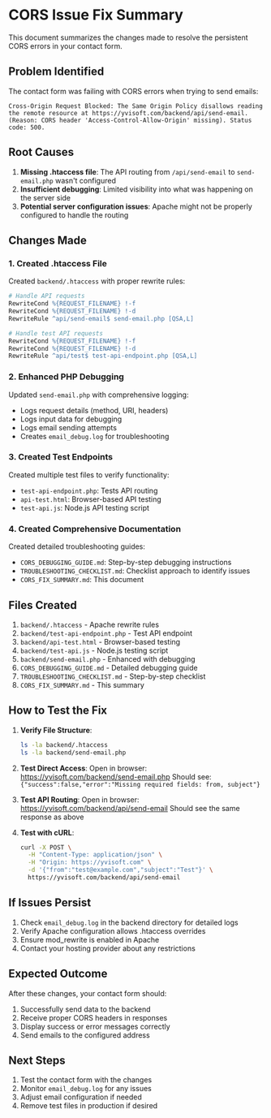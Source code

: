# CORS Issue Fix Summary

This document summarizes the changes made to resolve the persistent CORS errors in your contact form.

## Problem Identified

The contact form was failing with CORS errors when trying to send emails:
```
Cross-Origin Request Blocked: The Same Origin Policy disallows reading the remote resource at https://yvisoft.com/backend/api/send-email. (Reason: CORS header 'Access-Control-Allow-Origin' missing). Status code: 500.
```

## Root Causes

1. **Missing .htaccess file**: The API routing from `/api/send-email` to `send-email.php` wasn't configured
2. **Insufficient debugging**: Limited visibility into what was happening on the server side
3. **Potential server configuration issues**: Apache might not be properly configured to handle the routing

## Changes Made

### 1. Created .htaccess File

Created `backend/.htaccess` with proper rewrite rules:
```apache
# Handle API requests
RewriteCond %{REQUEST_FILENAME} !-f
RewriteCond %{REQUEST_FILENAME} !-d
RewriteRule ^api/send-email$ send-email.php [QSA,L]

# Handle test API requests
RewriteCond %{REQUEST_FILENAME} !-f
RewriteCond %{REQUEST_FILENAME} !-d
RewriteRule ^api/test$ test-api-endpoint.php [QSA,L]
```

### 2. Enhanced PHP Debugging

Updated `send-email.php` with comprehensive logging:
- Logs request details (method, URI, headers)
- Logs input data for debugging
- Logs email sending attempts
- Creates `email_debug.log` for troubleshooting

### 3. Created Test Endpoints

Created multiple test files to verify functionality:
- `test-api-endpoint.php`: Tests API routing
- `api-test.html`: Browser-based API testing
- `test-api.js`: Node.js API testing script

### 4. Created Comprehensive Documentation

Created detailed troubleshooting guides:
- `CORS_DEBUGGING_GUIDE.md`: Step-by-step debugging instructions
- `TROUBLESHOOTING_CHECKLIST.md`: Checklist approach to identify issues
- `CORS_FIX_SUMMARY.md`: This document

## Files Created

1. `backend/.htaccess` - Apache rewrite rules
2. `backend/test-api-endpoint.php` - Test API endpoint
3. `backend/api-test.html` - Browser-based testing
4. `backend/test-api.js` - Node.js testing script
5. `backend/send-email.php` - Enhanced with debugging
6. `CORS_DEBUGGING_GUIDE.md` - Detailed debugging guide
7. `TROUBLESHOOTING_CHECKLIST.md` - Step-by-step checklist
8. `CORS_FIX_SUMMARY.md` - This summary

## How to Test the Fix

1. **Verify File Structure**:
   ```bash
   ls -la backend/.htaccess
   ls -la backend/send-email.php
   ```

2. **Test Direct Access**:
   Open in browser: https://yvisoft.com/backend/send-email.php
   Should see: `{"success":false,"error":"Missing required fields: from, subject"}`

3. **Test API Routing**:
   Open in browser: https://yvisoft.com/backend/api/send-email
   Should see the same response as above

4. **Test with cURL**:
   ```bash
   curl -X POST \
     -H "Content-Type: application/json" \
     -H "Origin: https://yvisoft.com" \
     -d '{"from":"test@example.com","subject":"Test"}' \
     https://yvisoft.com/backend/api/send-email
   ```

## If Issues Persist

1. Check `email_debug.log` in the backend directory for detailed logs
2. Verify Apache configuration allows .htaccess overrides
3. Ensure mod_rewrite is enabled in Apache
4. Contact your hosting provider about any restrictions

## Expected Outcome

After these changes, your contact form should:
1. Successfully send data to the backend
2. Receive proper CORS headers in responses
3. Display success or error messages correctly
4. Send emails to the configured address

## Next Steps

1. Test the contact form with the changes
2. Monitor `email_debug.log` for any issues
3. Adjust email configuration if needed
4. Remove test files in production if desired